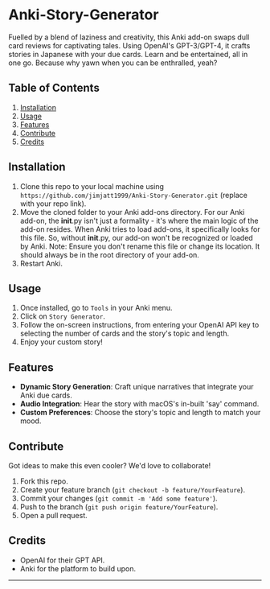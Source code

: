# Anki-Story-Generator
Fuelled by a blend of laziness and creativity, this Anki add-on swaps dull card reviews for captivating tales. Using OpenAI's GPT-3/GPT-4, it crafts stories in Japanese with your due cards. Learn and be entertained, all in one go. Because why yawn when you can be enthralled, yeah?

## Table of Contents
1. [Installation](#installation)
2. [Usage](#usage)
3. [Features](#features)
4. [Contribute](#contribute)
5. [Credits](#credits)

## Installation
1. Clone this repo to your local machine using `https://github.com/jimjatt1999/Anki-Story-Generator.git` (replace with your repo link).
2. Move the cloned folder to your Anki add-ons directory.
For our Anki add-on, the __init__.py isn't just a formality - it's where the main logic of the add-on resides.
When Anki tries to load add-ons, it specifically looks for this file. So, without __init__.py, our add-on won't be recognized or loaded by Anki.
Note: Ensure you don't rename this file or change its location. It should always be in the root directory of your add-on.
3. Restart Anki.

## Usage
1. Once installed, go to `Tools` in your Anki menu.
2. Click on `Story Generator`.
3. Follow the on-screen instructions, from entering your OpenAI API key to selecting the number of cards and the story's topic and length.
4. Enjoy your custom story!

## Features
- **Dynamic Story Generation**: Craft unique narratives that integrate your Anki due cards.
- **Audio Integration**: Hear the story with macOS's in-built 'say' command.
- **Custom Preferences**: Choose the story's topic and length to match your mood.
  
## Contribute
Got ideas to make this even cooler? We'd love to collaborate! 
1. Fork this repo.
2. Create your feature branch (`git checkout -b feature/YourFeature`).
3. Commit your changes (`git commit -m 'Add some feature'`).
4. Push to the branch (`git push origin feature/YourFeature`).
5. Open a pull request.

## Credits
- OpenAI for their  GPT API.
- Anki for the platform to build upon.

---


